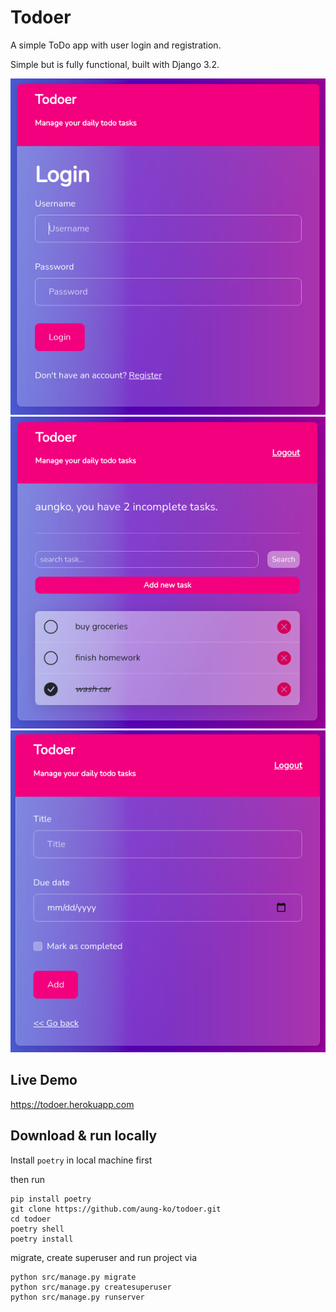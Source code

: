 # Todoer

A simple ToDo app with user login and registration.

Simple but is fully functional, built with Django 3.2.

![Login](/demo-images/01_login.png)
![Task list](/demo-images/02_task_list.png)
![Create Task](/demo-images/03_create_task.png)

## Live Demo
https://todoer.herokuapp.com


## Download & run locally
Install `poetry` in local machine first

then run 
```
pip install poetry
git clone https://github.com/aung-ko/todoer.git
cd todoer
poetry shell
poetry install
```

migrate, create superuser and run project via
```
python src/manage.py migrate
python src/manage.py createsuperuser
python src/manage.py runserver
```